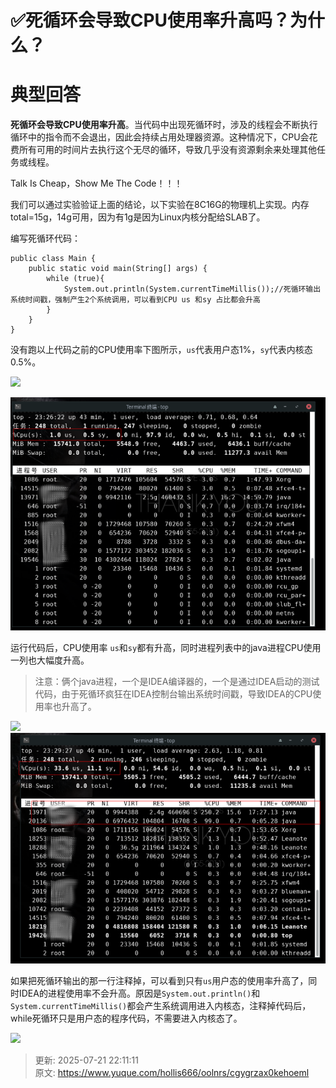 # ✅死循环会导致CPU使用率升高吗？为什么？

# 典型回答
  
**死循环会导致CPU使用率升高**。当代码中出现死循环时，涉及的线程会不断执行循环中的指令而不会退出，因此会持续占用处理器资源。这种情况下，CPU会花费所有可用的时间片去执行这个无尽的循环，导致几乎没有资源剩余来处理其他任务或线程。



Talk Is Cheap，Show Me The Code！！！

  
我们可以通过实验验证上面的结论，以下实验在8C16G的物理机上实现。内存total=15g，14g可用，因为有1g是因为Linux内核分配给SLAB了。



编写死循环代码：



```plain
public class Main {
    public static void main(String[] args) {
        while (true){
            System.out.println(System.currentTimeMillis());//死循环输出系统时间戳，强制产生2个系统调用，可以看到CPU us 和sy 占比都会升高
        }
    }
}
```



没有跑以上代码之前的CPU使用率下图所示，`us`代表用户态1%，`sy`代表内核态0.5%。

![](./2.png)

![1706941762009-c3653c95-3518-404c-9c15-f657619b72e9.png](./img/47v-e8jZkBQBf0uT/1706941762009-c3653c95-3518-404c-9c15-f657619b72e9-435055.png)



运行代码后，CPU使用率 `us`和`sy`都有升高，同时进程列表中的java进程CPU使用一列也大幅度升高。



> 注意：俩个java进程，一个是IDEA编译器的，一个是通过IDEA启动的测试代码，由于死循环疯狂在IDEA控制台输出系统时间戳，导致IDEA的CPU使用率也升高了。
>

![](./3.png)![1706941762013-73a722cf-f17c-4fe5-a11f-f2e979082e2f.png](./img/47v-e8jZkBQBf0uT/1706941762013-73a722cf-f17c-4fe5-a11f-f2e979082e2f-118118.png)



如果把死循环输出的那一行注释掉，可以看到只有`us`用户态的使用率升高了，同时IDEA的进程使用率不会升高。原因是`System.out.println()`和`System.currentTimeMillis()`都会产生系统调用进入内核态，注释掉代码后，while死循环只是用户态的程序代码，不需要进入内核态了。

![](./4.png)





> 更新: 2025-07-21 22:11:11  
> 原文: <https://www.yuque.com/hollis666/oolnrs/cgygrzax0kehoeml>